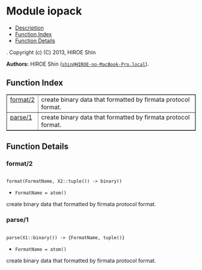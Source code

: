 

# Module iopack #
* [Description](#description)
* [Function Index](#index)
* [Function Details](#functions)


.
Copyright (c) (C) 2013, HIROE Shin

__Authors:__ HIROE Shin ([`shin@HIROE-no-MacBook-Pro.local`](mailto:shin@HIROE-no-MacBook-Pro.local)).
<a name="index"></a>

## Function Index ##


<table width="100%" border="1" cellspacing="0" cellpadding="2" summary="function index"><tr><td valign="top"><a href="#format-2">format/2</a></td><td>create binary data that formatted by firmata protocol format.</td></tr><tr><td valign="top"><a href="#parse-1">parse/1</a></td><td>create binary data that formatted by firmata protocol format.</td></tr></table>


<a name="functions"></a>

## Function Details ##

<a name="format-2"></a>

### format/2 ###


<pre><code>
format(FormatName, X2::tuple()) -&gt; binary()
</code></pre>

<ul class="definitions"><li><code>FormatName = atom()</code></li></ul>

create binary data that formatted by firmata protocol format.
<a name="parse-1"></a>

### parse/1 ###


<pre><code>
parse(X1::binary()) -&gt; {FormatName, tuple()}
</code></pre>

<ul class="definitions"><li><code>FormatName = atom()</code></li></ul>

create binary data that formatted by firmata protocol format.
